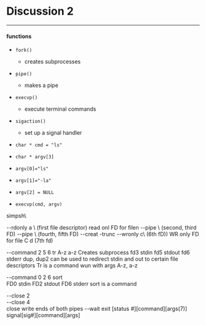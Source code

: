 <h1>Discussion 2</h1>

---

<h4>functions</h4>

  * `fork()`
      - creates subprocesses
  * `pipe()`
      - makes a pipe
  * `execvp()`
      - execute terminal commands
  * `sigaction()`
      - set up a signal handler

  * `char * cmd = "ls"`
  * `char * argv[3]`
  * `argv[0]="ls"`
  * `argv[1]="-la"`
  * `argv[2] = NULL`
  * `execvp(cmd, argv)`

simpsh\

--rdonly a \ (first file descriptor)
    read onl FD for filen
--pipe \ (second, third FD)
--pipe \ (fourth, fifth FD)
--creat -trunc --wronly c\ (6th fD))
    WR only FD for file C
    d (7th fd)


--command 2 5 6 tr A-z a-z
    Creates subprocess
        fd3 stdin
        fd5 stdout
        fd6 stderr
        dup, dup2 can be used to redirect stdin and out to certain file descriptors
        Tr is a command wun with args A-z, a-z

--command 0 2 6 sort\
    FD0 stdin
    FD2 stdout
    FD6 stderr
    sort is a command

--close 2\
--close 4\
close write ends of both pipes 
--wait
exit [status #][command][args(7)]
signal[sig#][command][args]


